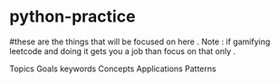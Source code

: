 # python-practice

#these are the things that will be focused on here . 
Note : if gamifying leetcode and doing it gets you a job than focus on that only .

Topics
Goals
keywords
Concepts 
Applications
Patterns

